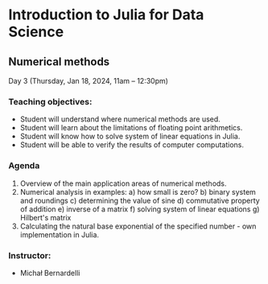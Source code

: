 # Introduction to Julia for Data Science
## Numerical methods
Day 3 (Thursday, Jan 18, 2024, 11am – 12:30pm)

### Teaching objectives:
- Student will understand where numerical methods are used.
- Student will learn about the limitations of floating point arithmetics.
- Student will know how to solve system of linear equations in Julia.
- Student will be able to verify the results of computer computations.

### Agenda
1. Overview of the main application areas of numerical methods.
2. Numerical analysis in examples:
	a) how small is zero?
	b) binary system and roundings
	c) determining the value of sine
	d) commutative property of addition 
	e) inverse of a matrix
	f) solving system of linear equations
	g) Hilbert's matrix
3. Calculating the natural base exponential of the specified number - own implementation in Julia.

### Instructor:
- Michał Bernardelli